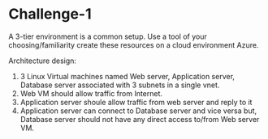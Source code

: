 # Challenge-1
A 3-tier environment is a common setup. Use a tool of your choosing/familiarity create these resources on a cloud environment Azure.

Architecture design:

1. 3 Linux Virtual machines named Web server, Application server, Database server associated with 3 subnets in a single vnet.
2. Web VM should allow traffic from Internet. 
3. Application server shoule allow traffic from web server and reply to it 
4. Application server can connect to Database server and vice versa but, Database server should not have any direct access to/from Web server VM.
